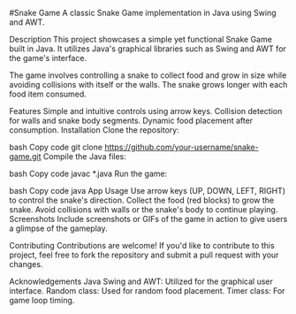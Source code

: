 #Snake Game
A classic Snake Game implementation in Java using Swing and AWT.

Description
This project showcases a simple yet functional Snake Game built in Java. It utilizes Java's graphical libraries such as Swing and AWT for the game's interface.

The game involves controlling a snake to collect food and grow in size while avoiding collisions with itself or the walls. The snake grows longer with each food item consumed.

Features
Simple and intuitive controls using arrow keys.
Collision detection for walls and snake body segments.
Dynamic food placement after consumption.
Installation
Clone the repository:

bash
Copy code
git clone https://github.com/your-username/snake-game.git
Compile the Java files:

bash
Copy code
javac *.java
Run the game:

bash
Copy code
java App
Usage
Use arrow keys (UP, DOWN, LEFT, RIGHT) to control the snake's direction.
Collect the food (red blocks) to grow the snake.
Avoid collisions with walls or the snake's body to continue playing.
Screenshots
Include screenshots or GIFs of the game in action to give users a glimpse of the gameplay.

Contributing
Contributions are welcome! If you'd like to contribute to this project, feel free to fork the repository and submit a pull request with your changes.

Acknowledgements
Java Swing and AWT: Utilized for the graphical user interface.
Random class: Used for random food placement.
Timer class: For game loop timing.
